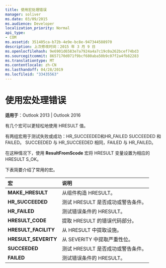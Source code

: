 ```yaml
---
title: 使用宏处理错误
manager: soliver
ms.date: 03/09/2015
ms.audience: Developer
localization_priority: Normal
api_type:
- COM
ms.assetid: 351405ca-b72b-4e9e-bc8e-947344588970
description: 上次修改时间：2015 年 3 月 9 日
ms.openlocfilehash: 9e6901d6583e7a7924a4a7c19c0a262bcef74bd3
ms.sourcegitcommit: 8657170d071f9bcf680aba50b9c07f2a4fb82283
ms.translationtype: MT
ms.contentlocale: zh-CN
ms.lasthandoff: 04/28/2019
ms.locfileid: "33435563"
---
```

# <a name="using-macros-for-error-handling"></a>使用宏处理错误

  
  
**适用于**：Outlook 2013 | Outlook 2016 
  
有几个宏可以更轻松地使用 HRESULT 值。
  
有两组宏用于测试失败或成功：HR_SUCCEEDED和HR_FAILED SUCCEEDED 和 FAILED。 SUCCEEDED 与 HR_SUCCEEDED 相同，FAILED 与 HR_FAILED。
  
在这种情况下，使用 **ResultFromScode** 宏将 HRESULT 变量设置为相应的 HRESULT S_OK。 
  
下表简要介绍了常用的宏。
  
|**宏**|**说明**|
|:-----|:-----|
|**MAKE_HRESULT** <br/> |从组件构造 HRESULT。  <br/> |
|**HR_SUCCEEDED** <br/> |测试 HRESULT 是否成功或警告条件。  <br/> |
|**HR_FAILED** <br/> |测试错误条件的 HRESULT。  <br/> |
|**HRESULT_CODE** <br/> |提取 HRESULT 的错误代码部分。  <br/> |
|**HRESULT_FACILITY** <br/> |从 HRESULT 中提取设施。  <br/> |
|**HRESULT_SEVERITY** <br/> |从 SEVERITY 中提取严重性位。  <br/> |
|**SUCCEEDED** <br/> |测试 HRESULT 是否成功或警告条件。  <br/> |
|**FAILED** <br/> |测试错误条件的 HRESULT。  <br/> |
   

